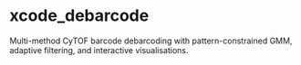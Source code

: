 # xcode_debarcode
Multi-method CyTOF barcode debarcoding with pattern-constrained GMM, adaptive filtering, and interactive visualisations.
